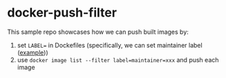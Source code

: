 # docker-push-filter

This sample repo showcases how we can push built images by:

1. set `LABEL=` in Dockefiles (specifically, we can set maintainer label ([example](Dockerfile.foo#L3)))
2. use `docker image list --filter label=maintainer=xxx` and push each image


